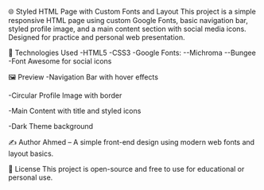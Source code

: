 🌐 Styled HTML Page with Custom Fonts and Layout
This project is a simple responsive HTML page using custom Google Fonts, basic navigation bar, styled profile image, and a main content section with social media icons.
Designed for practice and personal web presentation.

🧰 Technologies Used
-HTML5
-CSS3
-Google Fonts:
--Michroma
--Bungee
-Font Awesome for social icons

🖼️ Preview
-Navigation Bar with hover effects

-Circular Profile Image with border

-Main Content with title and styled icons

-Dark Theme background

✍️ Author
Ahmed – A simple front-end design using modern web fonts and layout basics.

📄 License
This project is open-source and free to use for educational or personal use.


